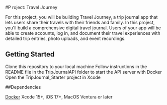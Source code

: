 #P roject: Travel Journey

For this project, you will be building Travel Journey, a trip journal app that lets users share their travels with their friends and family. In this project, you'll build a comprehensive digital travel journal. Users of your app will be able to create accounts, log in, and document their travel experiences with detailed trip entries, photo uploads, and event recordings.

## Getting Started

Clone this repository to your local machine
Follow instructions in the README file in the TripJournalAPI folder to start the API server with Docker
Open the TripJournal_Starter project in Xcode

##Dependencies

[Docker](https://docs.docker.com/desktop/)
Xcode 15+, iOS 17+, MacOS Ventura or later
